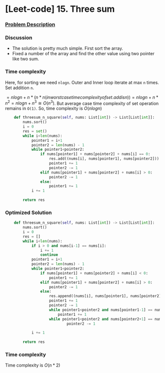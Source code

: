 # \[Leet-code] 15. Three sum

### [Problem Description](url="https://leetcode.com/problems/3sum/")

### Discussion

- The solution is pretty much simple. First sort the array.
- Fixed a number of the array and find the other value using two pointer like two sum.

### Time complexity

Here, for sorting we need `nlogn`. Outer and Inner loop iterate at max `n` times. Set addition `n`.

$=nlogn + n * (n * n (in worst case time complexity of set.add is n) ) = nlogn + n*n^2=nlogn + n^3 \cong O(n^3)$. But average case time complexity of set operation remains in `O(1)`. So, time complexity is $O(nlogn)$

```python
    def threesum_n_square(self, nums: List[int]) -> List[List[int]]:
        nums.sort()
        i = 0
        res = set()
        while i<len(nums):
            pointer1 = i+1
            pointer2 = len(nums) - 1
            while pointer1<pointer2:
                if nums[pointer1] + nums[pointer2] + nums[i] == 0:
                    res.add((nums[i], nums[pointer1], nums[pointer2]))
                    pointer1 += 1
                    pointer2 -= 1
                elif nums[pointer1] + nums[pointer2] + nums[i] > 0:
                    pointer2 -= 1
                else:
                    pointer1 += 1
            i += 1
        
        return res
```

### Optimized Solution

```python
    def threesum_n_square(self, nums: List[int]) -> List[List[int]]:
        nums.sort()
        i = 0
        res = []
        while i<len(nums):
            if i > 0 and nums[i-1] == nums[i]:
                i += 1
                continue
            pointer1 = i+1
            pointer2 = len(nums) - 1
            while pointer1<pointer2:
                if nums[pointer1] + nums[pointer2] + nums[i] < 0:
                    pointer1 += 1
                elif nums[pointer1] + nums[pointer2] + nums[i] > 0:
                    pointer2 -= 1
                else:
                    res.append((nums[i], nums[pointer1], nums[pointer2]))
                    pointer1 += 1
                    pointer2 -= 1
                    while pointer1<pointer2 and nums[pointer1-1] == nums[pointer1]:
                        pointer1 += 1
                    while pointer1<pointer2 and nums[pointer2+1] == nums[pointer2]:
                            pointer2 -= 1
                    
            i += 1
        
        return res
```

### Time complexity

Time complexity is $O(n*2)$

